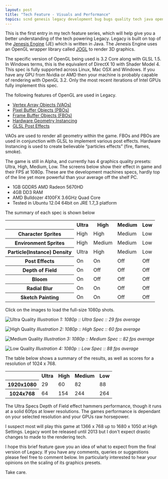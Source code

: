 ```yaml
---
layout: post
title: "Tech Feature - Visuals and Performance"
topics: scnd genesis legacy development bug bugs quality tech java opengl fps buffer
---
```

This is the first entry in my tech feature series, which will help give you a better understanding of the  tech powering Legacy. Legacy is built on top of the <a href="http://www.moddb.com/engines/jenesis-engine" target="_blank">Jenesis Engine</a> (JE) which is written in Java. The Jenesis Engine uses an OpenGL wrapper library called <a href="http://en.wikipedia.org/wiki/Java_OpenGL" target="_blank">JOGL</a> to render 3D graphics.  </span>

The specific version of OpenGL being used is 3.2 Core along with GLSL 1.5. In Windows terms, this is the equivalent of DirectX 10 with Shader Model 4. This spec is fully supported across Linux, Mac OSX and Windows. If you have any GPU from Nvidia or AMD then your machine is probably capable of rendering with OpenGL 3.2. Only the most recent iterations of Intel GPUs fully implement this spec.

The following features of OpenGL are used in Legacy.
- [Vertex Array Objects (VAOs)](http://www.swiftless.com/tutorials/opengl4/4-opengl-4-vao.html "4. OpenGL 4 Vertex Array Objects (VAO) – Swiftless Tutorials - Game Programming and Computer Graphics Tutorials")
- [Pixel Buffer Objects (PBOs)](http://www.songho.ca/opengl/gl_pbo.html "OpenGL Pixel Buffer Object (PBO)")
- [Frame Buffer Objects (FBOs)](http://www.gamedev.net/page/resources/_/technical/opengl/opengl-frame-buffer-object-101-r2331 "OpenGL Frame Buffer Object 101 - OpenGL - Articles - Articles - GameDev.net")
- [Hardware Geometry Instancing](http://en.wikipedia.org/wiki/Geometry_instancing "Geometry instancing - Wikipedia, the free encyclopedia")
- [GLSL Post Effects](http://en.wikipedia.org/wiki/GLSL "GLSL - Wikipedia, the free encyclopedia")

VAOs are used to render all geometry within the game. FBOs and PBOs are used in conjunction with GLSL to implement various 
post effects. Hardware Instancing is used to create believable “particles effects” (fire, flames, smoke).

The game is still in Alpha, and currently has 4 graphics quality presets: Ultra, High, Medium, Low. The screens below show 
their effect in game and their FPS at 1080p. These are the development machines specs, hardly top of the line yet more
 powerful than your average off the shelf PC.

- 1GB GDDR5 AMD Radeon 5670HD
- 4GB DD3 RAM
- AMD Bulldozer 4100FX 3.6GHz Quad Core
- Tested in Ubuntu 12.04 64bit on JRE 1.7_3 platform

The summary of each spec is shown below
<table>
        <tr>
            <th></th>
            <th>Ultra</th>
            <th>High</th>
            <th>Medium</th>
            <th>Low</th>
        </tr>
        <tr>
            <th>Character Sprites</th>
            <td>High</td>
            <td>High</td>
            <td>Medium</td>
            <td>Low</td>
        </tr>
        <tr>
            <th>Environment Sprites</th>
            <td>High</td>
            <td>Medium</td>
            <td>Medium</td>
            <td>Low</td>
        </tr>
        <tr>
            <th>Particle(Instance) Density</th>
            <td>Ultra</td>
            <td>High</td>
            <td>Medium</td>
            <td>Low</td>
        </tr>
        <tr>
            <th>Post Effects</th>
            <td>On</td>
            <td>On</td>
            <td>Off</td>
            <td>Off</td>
        </tr>
        <tr>
            <th>Depth of Field</th>
            <td>On</td>
            <td>Off</td>
            <td>Off</td>
            <td>Off</td>
        </tr>
        <tr>
            <th>Bloom</th>
            <td>On</td>
            <td>Off</td>
            <td>Off</td>
            <td>Off</td>
        </tr>
        <tr>
            <th>Radial Blur</th>
            <td>On</td>
            <td>On</td>
            <td>Off</td>
            <td>Off</td>
        </tr>
        <tr>
            <th>Sketch Painting</th>
            <td>On</td>
            <td>On</td>
            <td>Off</td>
            <td>Off</td>
        </tr>
</table>


Click on the images to load the full-size 1080p shots.

![[Ultra Quality](http://www.scndgen.com/blog/2012_08_23/scndgen_legacy_29_ultra_s.jpg)](http://www.scndgen.com/blog/2012_08_23/scndgen_legacy_29_ultra.jpg)
*Illustration 1: 1080p :: Ultra Spec :: 29 fps average*
    
![[High Quality](http://www.scndgen.com/blog/2012_08_23/scndgen_legacy_60_high_s.jpg)](http://www.scndgen.com/blog/2012_08_23/scndgen_legacy_60_high.jpg)
*Illustration 2: 1080p :: High Spec :: 60 fps average*
    
![[Medium Quality](http://www.scndgen.com/blog/2012_08_23/scndgen_legacy_82_med_s.jpg)](http://www.scndgen.com/blog/2012_08_23/scndgen_legacy_82_med.jpg)
*Illustration 3: 1080p :: Medium Spec :: 82 fps average*
    
![[Low Quality](http://www.scndgen.com/blog/2012_08_23/scndgen_legacy_88_low_s.jpg)](http://www.scndgen.com/blog/2012_08_23/scndgen_legacy_88_low.jpg)
*Illustration 4: 1080p :: Low Spec :: 88 fps average* 

The table below shows a summary of the results, as well as scores for a resolution of 1024 x 768.
<table>
        <tr>
            <th></th>
            <th>Ultra</th>
            <th>High</th>
            <th>Medium</th>
            <th>Low</th>
        </tr>
        <tr>
            <th>1920x1080</th>
            <td>29</td>
            <td>60</td>
            <td>82</td>
            <td>88</td>
        </tr>
        <tr>
            <th>1024x768</th>
            <td>64</td>
            <td>154</td>
            <td>244</td>
            <td>264</td>
        </tr>
</table>


The Ultra Specs Depth of Field effect hammers performance, though it runs at a solid 60fps at lower resolutions. The games 
performance is dependant on your selected resolution and your GPUs raw horsepower.

I suspect most will play this game at 
1366 x 768 up to 1680 x 1050 at High Settings. Legacy wont be released until 2013 but I don't expect drastic changes to 
made to the rendering tech.

I hope this brief feature gave you an idea of what to expect from the final version of Legacy. If you have any comments, 
queries or suggestions please feel free to comment below. Im particularly interested to hear your opinions on the scaling 
of its graphics presets.

Take care.
